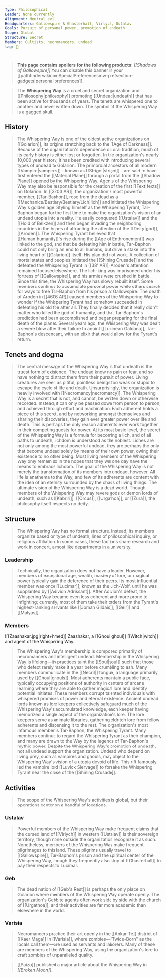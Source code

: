 ```yaml
---
Type: Philosophical
Leader: None currently
Alignment: Neutral evil
Headquarters: Gallowspire & Ghasterhall, Virlych, Ustalav
Goals: Pursuit of personal power, promotion of undeath
Scope: Global
Structure: Secret
Members: Cultists, necromancers, undead
tag: 👥

---
```


> **This page contains spoilers for the following products**: *[[Shadows of Gallowspire]]*.You can disable this banner in your [[pathfinderwikicomSpecialPreferencesmw-prefsection-gadgets|personal preferences]].


> The **Whispering Way** is a cruel and secret organization and [[Philosophy|philosophy]] promoting [[Undead|undeath]] that has been active for thousands of years. The tenets are whispered one to another and never written down. The symbol of the Whispering Way is a gagged skull.



## History

> The Whispering Way is one of the oldest active organizations on [[Golarion]], its origins stretching back to the [[Age of Darkness]]. Because of the organization's dependence on oral tradition, much of its early history is either lost or forgotten.
> In the organization's nearly 10,000 year history, it has been credited with introducing several types of undead to Golarion. The primordial ancestors of all modern [[Vampire|vampires]]—known as [[Strigoi|strigoi]]—are said to have first entered the [[Material Plane]] through a portal from the [[Shadow Plane]] opened by the Whispering Way. Agents of the Whispering Way may also be responsible for the creation of the first [[Fext|fexts]] on Golarion.
> In [[3203 AR]], the organization's most powerful member, [[Tar-Baphon]], rose from the dead as a [[Mechanics/Bestiary/Bestiary/Lich|lich]] and initiated the Whispering Way's golden age. Styling himself as the Whispering Tyrant, Tar-Baphon began for the first time to make the organization's vision of an undead utopia into a reality. He easily conquered [[Ustalav]] and the [[Hold of Belkzen]] and then began invading the neighboring countries in the hopes of attracting the attention of the [[Deity|god]], [[Aroden]]. The Whispering Tyrant believed that [[Human|humanity]]'s rise during the [[Age of Enthronement]] was linked to the god, and that be defeating him in battle, Tar-Baphon could not only bring an end to all humans, but drive a stake into the living heart of [[Golarion]] itself.
> His plan did not work. A collection of mortal states and peoples initiated the [[Shining Crusade]] and the defeated the Whispering Tyrant in [[38' AR]]; Aroden's attention remained focused elsewhere. The lich-king was imprisoned under his fortress of [[Gallowspire]], and his armies were crushed in battle. Since this time, the Whispering Way has slowly rebuilt itself. Some members continue to accumulate personal power while others search for ways to free Tar-Baphon from his prison at Gallowspire.
> The death of Aroden in [[4606 AR]] caused members of the Whispering Way to wonder if the Whispering Tyrant had somehow succeeded in defeating his old foe after all. They finally decided that it really didn't matter who killed the god of humanity, and that Tar-Baphon's prediction had been accomplished and began preparing for the final death of the planet.
> Several years ago, the Whispering Way was dealt a severe blow after their failure to anoint [[Lucinean Galdana]], Tar-Baphon's descendant, with an elixir that would allow for the Tyrant's return.


## Tenets and dogma

> The central message of the Whispering Way is that undeath is the truest form of existence. The undead know no pain or fear, and so have nothing to distract them from their pursuit of power. Living creatures are seen as pitiful, pointless beings too weak or stupid to escape the cycle of life and death. Unsurprisingly, the organization is heavily involved with [[Necromancy|necromancy]].
> The Whispering Way is a secret that is not, and cannot, be written down or otherwise recorded. Instead, it can only be passed down from person to person, and achieved through effort and machination. Each adherent holds a piece of this secret, and by networking amongst themselves and sharing their discoveries, they gain ever greater power over life and death. This is perhaps the only reason adherents ever work together in their competing quests for power.
> At its most basic level, the secret of the Whispering Way is a formula for becoming a lich, and of all paths to undeath, lichdom is understood as the noblest. Liches are not only among the most powerful undead, they are perhaps the only that become undead solely by means of their own power, owing their existence to no other being. Most living members of the Whispering Way only remain so in the hopes that they will one day have the means to embrace lichdom.
> The goal of the Whispering Way is not merely the transformation of its members into undead, however. All life is anathema to the Way, and few of its adherents are content with the idea of an eternity surrounded by the chaos of living things. The ultimate vision of the Whispering Way is a dead world.
> Though members of the Whispering Way may revere gods or demon lords of undeath, such as [[Kabriri]], [[Orcus]], [[Urgathoa]], or [[Zura]], the philosophy itself respects no deity.


## Structure

> The Whispering Way has no formal structure. Instead, its members organize based on type of undeath, lines of philosophical inquiry, or religious affiliation. In some cases, these factions share research and work in concert, almost like departments in a university.


### Leadership

> Technically, the organization does not have a leader. However, members of exceptional age, wealth, mastery of lore, or magical power typically gain the deference of their peers. Its most influential member was once [[Lucimar]], known as the Lich-Wolf, until he was supplanted by [[Adivion Adrissant]]. After Adivion's defeat, the Whispering Way became even less coherent and more prone to infighting; currently, most of them take their orders from the Tyrant's highest-ranking servants like [[Jomah Gildais]], [[Geir]] and [[Malyas]].


### Members

![[Zaashakar.jpg|right+hmed]] 
 Zaashakar, a [[Ghoul|ghoul]] [[Witch|witch]] and agent of the Whispering Way.
> The Whispering Way's membership is composed primarily of necromancers and intelligent undead. Membership in the Whispering Way is lifelong—its practices taint the [[Soul|soul]] such that those who defect rarely make it a year before crumbling to ash. Many members communicate in the [[Necril]] tongue, a language primarily used by [[Ghoul|ghouls]].
> Most adherents maintain a public face, typically occupying positions of authority in centers of arcane learning where they are able to gather magical lore and identify potential initiates. These members corrupt talented individuals with whispered promises of power and eternal existence.
> Ancient undead lords known as lore keepers collectively safeguard much of the Whispering Way's accumulated knowledge, each keeper having memorized a single aspect of the organization's lore. The lore keepers serve as animate libraries, gathering eldritch lore from fellow adherents and dispensing it to the rest.
> The organization's most infamous member is Tar-Baphon, the Whispering Tyrant. Many members continue to regard the Whispering Tyrant as their champion, and many are drawn to the Way by the legends of Tar-Baphon's mythic power.
> Despite the Whispering Way's promotion of undeath, not all undead support the organization. Undead who depend on living prey, such as vampires and ghouls, may object to the Whispering Way's vision of a utopia devoid of life. This rift famously led the vampire lord [[Luvick Siervage]] to forsake the Whispering Tyrant near the close of the [[Shining Crusade]].


## Activities

> The scope of the Whispering Way's activities is global, but their operations center on a handful of locations.


### Ustalav

> Powerful members of the Whispering Way make frequent claims that the cursed land of [[Virlych]] in western [[Ustalav]] is their sovereign territory, though none outside the organization recognize it as such. Nonetheless, members of the Whispering Way make frequent pilgrimages to this land. These pilgrims usually travel to [[Gallowspire]], Tar-Baphon's prison and the spiritual center of the Whispering Way, though they frequently also stop at [[Ghasterhall]] to pay their respects to Lucimar.


### Geb

> The dead nation of [[Geb's Rest]] is perhaps the only place on Golarion where members of the Whispering Way operate openly. The organization's Gebbite agents often work side by side with the church of [[Urgathoa]], and their activities are far more academic than elsewhere in the world.


### Varisia

> Necromancers practice their art openly in the [[Ankar-Te]] district of [[Kaer Maga]] in [[Varisia]], where zombies—"Twice-Born" as the locals call them—are used as servants and laborers. Many of these are members of the Whispering Way, using the organization's lore to craft zombies of unparalleled quality.


> [[Paizo]] published a major article about the Whispering Way in *[[Broken Moon]]*.








